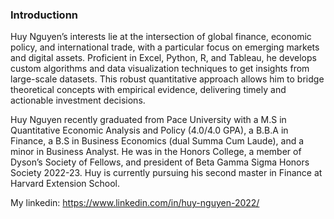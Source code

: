 ### Introductionn
Huy Nguyen’s interests lie at the intersection of global finance, economic policy, and international trade, with a particular focus on emerging markets and digital assets. Proficient in Excel, Python, R, and Tableau, he develops custom algorithms and data visualization techniques to get insights from large-scale datasets. This robust quantitative approach allows him to bridge theoretical concepts with empirical evidence, delivering timely and actionable investment decisions.

Huy Nguyen recently graduated from Pace University with a M.S in Quantitative Economic Analysis and Policy (4.0/4.0 GPA), a B.B.A in Finance, a B.S in Business Economics (dual Summa Cum Laude), and a minor in Business Analyst. He was in the Honors College, a member of Dyson’s Society of Fellows, and president of Beta Gamma Sigma Honors Society 2022-23. Huy is currently pursuing his second master in Finance at Harvard Extension School.

My linkedin: https://www.linkedin.com/in/huy-nguyen-2022/
